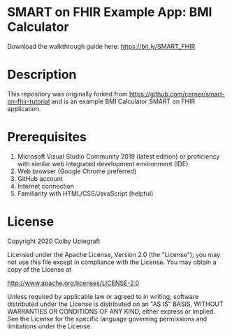 # SMART on FHIR Example App: BMI Calculator
Download the walkthrough guide here: https://bit.ly/SMART_FHIR

# Description
This repository was originally forked from https://github.com/cerner/smart-on-fhir-tutorial and is an example BMI Calculator SMART on FHIR application.

# Prerequisites
1) Microsoft Visual Studio Community 2019 (latest edition) or proficiency with similar web integrated development environment (IDE) 
2) Web browser (Google Chrome preferred)
3) GitHub account
4) Internet connection
5) Familiarity with HTML/CSS/JavaScript (helpful)

# License
Copyright 2020 Colby Uptegraft

Licensed under the Apache License, Version 2.0 (the "License"); you may not use this file except in compliance with the License. You may obtain a copy of the License at

http://www.apache.org/licenses/LICENSE-2.0

Unless required by applicable law or agreed to in writing, software distributed under the License is distributed on an "AS IS" BASIS, WITHOUT WARRANTIES OR CONDITIONS OF ANY KIND, either express or implied. See the License for the specific language governing permissions and limitations under the License.
